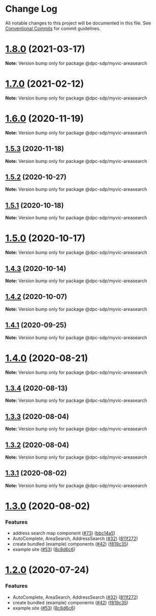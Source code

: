 # Change Log

All notable changes to this project will be documented in this file.
See [Conventional Commits](https://conventionalcommits.org) for commit guidelines.

# [1.8.0](https://github.com/dpc-sdp/myvictoria-vic-gov-au/tree/master/packages/AreaSearch/compare/v1.7.0...v1.8.0) (2021-03-17)

**Note:** Version bump only for package @dpc-sdp/myvic-areasearch






# [1.7.0](https://github.com/dpc-sdp/myvictoria-vic-gov-au/tree/master/packages/AreaSearch/compare/v1.6.1...v1.7.0) (2021-02-12)

**Note:** Version bump only for package @dpc-sdp/myvic-areasearch





# [1.6.0](https://github.com/dpc-sdp/myvictoria-vic-gov-au/tree/master/packages/AreaSearch/compare/v1.5.3...v1.6.0) (2020-11-19)

**Note:** Version bump only for package @dpc-sdp/myvic-areasearch





## [1.5.3](https://github.com/dpc-sdp/myvictoria-vic-gov-au/tree/master/packages/AreaSearch/compare/v1.5.1...v1.5.3) (2020-11-18)

**Note:** Version bump only for package @dpc-sdp/myvic-areasearch





## [1.5.2](https://github.com/dpc-sdp/myvictoria-vic-gov-au/tree/master/packages/AreaSearch/compare/v1.5.1...v1.5.2) (2020-10-27)

**Note:** Version bump only for package @dpc-sdp/myvic-areasearch





## [1.5.1](https://github.com/dpc-sdp/myvictoria-vic-gov-au/tree/master/packages/AreaSearch/compare/v1.5.0...v1.5.1) (2020-10-18)

**Note:** Version bump only for package @dpc-sdp/myvic-areasearch





# [1.5.0](https://github.com/dpc-sdp/myvictoria-vic-gov-au/tree/master/packages/AreaSearch/compare/v1.4.2...v1.5.0) (2020-10-17)

**Note:** Version bump only for package @dpc-sdp/myvic-areasearch





## [1.4.3](https://github.com/dpc-sdp/myvictoria-vic-gov-au/tree/master/packages/AreaSearch/compare/v1.4.2...v1.4.3) (2020-10-14)

**Note:** Version bump only for package @dpc-sdp/myvic-areasearch





## [1.4.2](https://github.com/dpc-sdp/myvictoria-vic-gov-au/tree/master/packages/AreaSearch/compare/v1.4.0...v1.4.2) (2020-10-07)

**Note:** Version bump only for package @dpc-sdp/myvic-areasearch





## [1.4.1](https://github.com/dpc-sdp/myvictoria-vic-gov-au/tree/master/packages/AreaSearch/compare/v1.4.0...v1.4.1) (2020-09-25)

**Note:** Version bump only for package @dpc-sdp/myvic-areasearch






# [1.4.0](https://github.com/dpc-sdp/myvictoria-vic-gov-au/tree/master/packages/AreaSearch/compare/v1.3.4...v1.4.0) (2020-08-21)

**Note:** Version bump only for package @dpc-sdp/myvic-areasearch






## [1.3.4](https://github.com/dpc-sdp/myvictoria-vic-gov-au/tree/master/packages/AreaSearch/compare/v1.3.3...v1.3.4) (2020-08-13)

**Note:** Version bump only for package @dpc-sdp/myvic-areasearch






## [1.3.3](https://github.com/dpc-sdp/myvictoria-vic-gov-au/tree/master/packages/AreaSearch/compare/v1.3.2...v1.3.3) (2020-08-04)

**Note:** Version bump only for package @dpc-sdp/myvic-areasearch





## [1.3.2](https://github.com/dpc-sdp/myvictoria-vic-gov-au/tree/master/packages/AreaSearch/compare/v1.3.1...v1.3.2) (2020-08-04)

**Note:** Version bump only for package @dpc-sdp/myvic-areasearch





## [1.3.1](https://github.com/dpc-sdp/myvictoria-vic-gov-au/tree/master/packages/AreaSearch/compare/v1.3.0...v1.3.1) (2020-08-02)

**Note:** Version bump only for package @dpc-sdp/myvic-areasearch





# [1.3.0](https://github.com/dpc-sdp/myvictoria-vic-gov-au/tree/master/packages/AreaSearch/compare/v1.1.3...v1.3.0) (2020-08-02)


### Features

* address search map component ([#73](https://github.com/dpc-sdp/myvictoria-vic-gov-au/tree/master/packages/AreaSearch/issues/73)) ([bbc14a5](https://github.com/dpc-sdp/myvictoria-vic-gov-au/tree/master/packages/AreaSearch/commit/bbc14a5b569cf8e7b2b4c1c606ba3125529189fb))
* AutoComplete, AreaSearch, AddressSearch ([#32](https://github.com/dpc-sdp/myvictoria-vic-gov-au/tree/master/packages/AreaSearch/issues/32)) ([811f272](https://github.com/dpc-sdp/myvictoria-vic-gov-au/tree/master/packages/AreaSearch/commit/811f272cdd271188b12a575a5ceca3fd96953116))
* create bundled (example) components ([#42](https://github.com/dpc-sdp/myvictoria-vic-gov-au/tree/master/packages/AreaSearch/issues/42)) ([f819c35](https://github.com/dpc-sdp/myvictoria-vic-gov-au/tree/master/packages/AreaSearch/commit/f819c356b2c53f0a75d04542f22d73dae4516569))
* example site ([#53](https://github.com/dpc-sdp/myvictoria-vic-gov-au/tree/master/packages/AreaSearch/issues/53)) ([8c8d6c6](https://github.com/dpc-sdp/myvictoria-vic-gov-au/tree/master/packages/AreaSearch/commit/8c8d6c6e56b8772cdacc303d689358fe74ee791d))





# [1.2.0](https://github.com/dpc-sdp/myvictoria-vic-gov-au/tree/master/packages/AreaSearch/compare/v1.1.3...v1.2.0) (2020-07-24)


### Features

* AutoComplete, AreaSearch, AddressSearch ([#32](https://github.com/dpc-sdp/myvictoria-vic-gov-au/tree/master/packages/AreaSearch/issues/32)) ([811f272](https://github.com/dpc-sdp/myvictoria-vic-gov-au/tree/master/packages/AreaSearch/commit/811f272cdd271188b12a575a5ceca3fd96953116))
* create bundled (example) components ([#42](https://github.com/dpc-sdp/myvictoria-vic-gov-au/tree/master/packages/AreaSearch/issues/42)) ([f819c35](https://github.com/dpc-sdp/myvictoria-vic-gov-au/tree/master/packages/AreaSearch/commit/f819c356b2c53f0a75d04542f22d73dae4516569))
* example site ([#53](https://github.com/dpc-sdp/myvictoria-vic-gov-au/tree/master/packages/AreaSearch/issues/53)) ([8c8d6c6](https://github.com/dpc-sdp/myvictoria-vic-gov-au/tree/master/packages/AreaSearch/commit/8c8d6c6e56b8772cdacc303d689358fe74ee791d))
